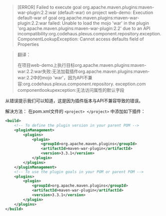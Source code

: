 > [ERROR] Failed to execute goal org.apache.maven.plugins:maven-war-plugin:2.2:war (default-war) on project web-demo: Execution default-war of goal org.apache.maven.plugins:maven-war-plugin:2.2:war failed: Unable to load the mojo 'war' in the plugin 'org.apache.maven.plugins:maven-war-plugin:2.2' due to an API incompatibility:org.codehaus.plexus.component.repository.exception.ComponentLookupException: Cannot access defaults field of Properties 


> 翻译：
> 
> 在项目web-demo上执行目标org.apache.maven.plugins:maven-war:2.2:war失败:无法加载插件org.apache.maven.plugins:maven-war:2.2中的mojo 'war'，因为API不兼容:org.codehaus.plexus.component.repository. exception.com componentlookupexception:无法访问属性的默认字段

从错误提示我们可以知道，这是因为插件版本与API不兼容导致的错误。

解决方法：
在pom.xml文件的 `<project> </project>` 中添加如下插件：

```xml
<build>
    <!-- To define the plugin version in your parent POM -->
    <pluginManagement>
        <plugins>
            <plugin>
                <groupId>org.apache.maven.plugins</groupId>
                <artifactId>maven-war-plugin</artifactId>
                <version>3.3.1</version>
            </plugin>
        </plugins>
    </pluginManagement>
    <!-- To use the plugin goals in your POM or parent POM -->
    <plugins>
        <plugin>
            <groupId>org.apache.maven.plugins</groupId>
            <artifactId>maven-war-plugin</artifactId>
            <version>3.3.1</version>
        </plugin>
    </plugins>
</build>
```
